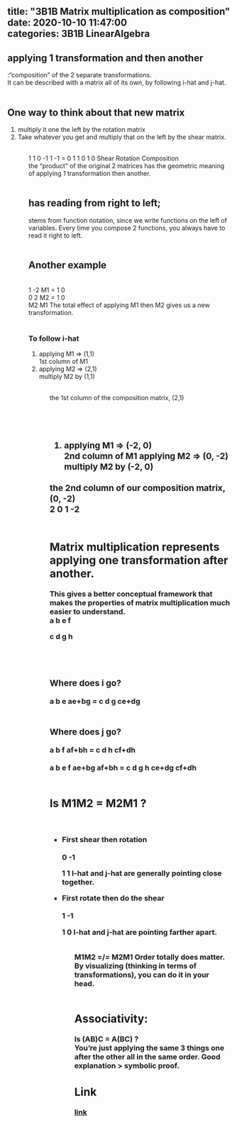 title: "3B1B Matrix multiplication as composition"	
date: 2020-10-10 11:47:00	
categories: 3B1B LinearAlgebra
---	

<h2>applying 1 transformation and then another</h2>
  :“composition” of the 2 separate transformations.
 <br>
It can be described with a matrix all of its own, by following i-hat and j-hat. 

<br>
<br>
<h2>One way to think about that new matrix</h2>

<ol>
  <li>multiply it one the left by the rotation matrix</li>
  <li>Take whatever you get and multiply that on the left by the shear matrix.</li>
<ol/>

<br>
1  1	          0 -1                    1 -1
                                  =
0  1            1  0                    1  0
Shear        Rotation           Composition
<br>
the “product” of the original 2 matrices has the geometric meaning of applying 1 transformation then another. 

<br>
<br>
<h2>has reading from right to left; </h2>
stems from function notation, since we write functions on the left of variables.
Every time you compose 2 functions, you always have to read it right to left. 

<br>
<br>
<h2>Another example</h2>

<br>
            1 -2
M1  = 
            1  0
            
<br>
             0  2
M2  =   
             1  0
             
<br>
M2    M1
The total effect of applying M1 then M2 gives us a new transformation. 

<br>
<br>
<h3>To follow i-hat</h3>

<ol>
  <li>applying M1 => (1,1)</li>
  1st column of M1
  <li>applying M2 => (2,1)</li>
  multiply M2 by (1,1) 
<ol>

<br>
the 1st column of the composition matrix, (2,1)

<br>
<br>
<h3><To follow j-hat><h3>

<br>
<ol>
  <li>applying M1 => (-2, 0)</li>
	2nd column of M1
applying M2 => (0, -2)
	multiply M2 by (-2, 0)
</ol>
<br>
the 2nd column of our composition matrix, (0, -2)

<br>
2  0
1 -2

<br>
<br>
<h2>Matrix multiplication represents applying one transformation after another. </h2>
This gives a better conceptual framework that makes the properties of matrix multiplication much easier to understand. 

<br>
a  b	e  f

c  d	g  h

<br>
<br>
<h3>Where does i go?</h3>
a  b	e		 ae+bg
		= 	
c  d	g		 ce+dg

<br>
<br>
<h3>Where does j go?</h3>
a  b	f		af+bh
		=
c  d	h		cf+dh

<br>
<br>
a  b	e  f		ae+bg    af+bh
  = 
c  d	g  h		ce+dg    cf+dh

<br>
<br>
<h2>Is M1M2 = M2M1 ?</h2>

<br>
<ul>
  <li> First shear then rotation</li>
<br>
0 -1

1  1
I-hat and j-hat are generally pointing close together. 
  <li>First rotate then do the shear</li>
<br>
1 -1

1  0
I-hat and j-hat are pointing farther apart. 
<ul>

<br>
M1M2 =/= M2M1
Order totally does matter. 

<br>
By visualizing (thinking in terms of transformations), you can do it in your head. 

<br>
<br>
<h2>Associativity: </h2>
Is (AB)C = A(BC) ?
<br>
You’re just applying the same 3 things one after the other all in the same order. 
Good explanation > symbolic proof.

<h2>Link</h2>
<a href="https://www.youtube.com/watch?v=XkY2DOUCWMU&list=PLZHQObOWTQDPD3MizzM2xVFitgF8hE_ab&index=4">link</a>
